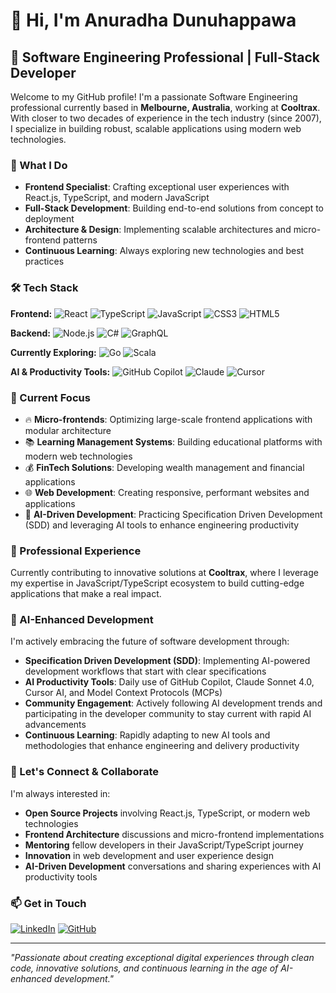 # 👋 Hi, I'm Anuradha Dunuhappawa

## 🚀 Software Engineering Professional | Full-Stack Developer

Welcome to my GitHub profile! I'm a passionate Software Engineering professional currently based in **Melbourne, Australia**, working at **Cooltrax**. With closer to two decades of experience in the tech industry (since 2007), I specialize in building robust, scalable applications using modern web technologies.

### 🎯 What I Do
- **Frontend Specialist**: Crafting exceptional user experiences with React.js, TypeScript, and modern JavaScript
- **Full-Stack Development**: Building end-to-end solutions from concept to deployment
- **Architecture & Design**: Implementing scalable architectures and micro-frontend patterns
- **Continuous Learning**: Always exploring new technologies and best practices

### 🛠️ Tech Stack

**Frontend:**
![React](https://img.shields.io/badge/React-20232A?style=for-the-badge&logo=react&logoColor=61DAFB)
![TypeScript](https://img.shields.io/badge/TypeScript-007ACC?style=for-the-badge&logo=typescript&logoColor=white)
![JavaScript](https://img.shields.io/badge/JavaScript-F7DF1E?style=for-the-badge&logo=javascript&logoColor=black)
![CSS3](https://img.shields.io/badge/CSS3-1572B6?style=for-the-badge&logo=css3&logoColor=white)
![HTML5](https://img.shields.io/badge/HTML5-E34F26?style=for-the-badge&logo=html5&logoColor=white)

**Backend:**
![Node.js](https://img.shields.io/badge/Node.js-43853D?style=for-the-badge&logo=node.js&logoColor=white)
![C#](https://img.shields.io/badge/C%23-239120?style=for-the-badge&logo=c-sharp&logoColor=white)
![GraphQL](https://img.shields.io/badge/GraphQL-E10098?style=for-the-badge&logo=graphql&logoColor=white)

**Currently Exploring:**
![Go](https://img.shields.io/badge/Go-00ADD8?style=for-the-badge&logo=go&logoColor=white)
![Scala](https://img.shields.io/badge/Scala-DC322F?style=for-the-badge&logo=scala&logoColor=white)

**AI & Productivity Tools:**
![GitHub Copilot](https://img.shields.io/badge/GitHub_Copilot-000000?style=for-the-badge&logo=github&logoColor=white)
![Claude](https://img.shields.io/badge/Claude_AI-FF6B35?style=for-the-badge&logo=anthropic&logoColor=white)
![Cursor](https://img.shields.io/badge/Cursor_AI-000000?style=for-the-badge&logo=cursor&logoColor=white)

### 🌟 Current Focus
- 🔥 **Micro-frontends**: Optimizing large-scale frontend applications with modular architecture
- 📚 **Learning Management Systems**: Building educational platforms with modern web technologies
- 💰 **FinTech Solutions**: Developing wealth management and financial applications
- 🌐 **Web Development**: Creating responsive, performant websites and applications
- 🤖 **AI-Driven Development**: Practicing Specification Driven Development (SDD) and leveraging AI tools to enhance engineering productivity

### 💼 Professional Experience
Currently contributing to innovative solutions at **Cooltrax**, where I leverage my expertise in JavaScript/TypeScript ecosystem to build cutting-edge applications that make a real impact.

### 🤖 AI-Enhanced Development
I'm actively embracing the future of software development through:
- **Specification Driven Development (SDD)**: Implementing AI-powered development workflows that start with clear specifications
- **AI Productivity Tools**: Daily use of GitHub Copilot, Claude Sonnet 4.0, Cursor AI, and Model Context Protocols (MCPs)
- **Community Engagement**: Actively following AI development trends and participating in the developer community to stay current with rapid AI advancements
- **Continuous Learning**: Rapidly adapting to new AI tools and methodologies that enhance engineering and delivery productivity

### 🤝 Let's Connect & Collaborate
I'm always interested in:
- **Open Source Projects** involving React.js, TypeScript, or modern web technologies
- **Frontend Architecture** discussions and micro-frontend implementations
- **Mentoring** fellow developers in their JavaScript/TypeScript journey
- **Innovation** in web development and user experience design
- **AI-Driven Development** conversations and sharing experiences with AI productivity tools

### 📫 Get in Touch
[![LinkedIn](https://img.shields.io/badge/LinkedIn-0077B5?style=for-the-badge&logo=linkedin&logoColor=white)](https://www.linkedin.com/in/anuradhadunuhappawa/)
[![GitHub](https://img.shields.io/badge/GitHub-100000?style=for-the-badge&logo=github&logoColor=white)](https://github.com/joedunu)

---
*"Passionate about creating exceptional digital experiences through clean code, innovative solutions, and continuous learning in the age of AI-enhanced development."*
